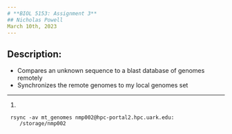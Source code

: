 ```yaml
---
# **BIOL 5153: Assignment 3**
## Nicholas Powell
March 10th, 2023
---
```

## **Description:**

- Compares an unknown sequence to a blast database of genomes remotely
- Synchronizes the remote genomes to my local genomes set

---

1.
```
 rsync -av mt_genomes nmp002@hpc-portal2.hpc.uark.edu:
	/storage/nmp002
```
